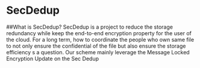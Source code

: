 # SecDedup
##What is SecDedup?
SecDedup is a project to reduce the storage redundancy while keep the end-to-end encryption property for the user of the cloud. For a long term, how to coordinate the people who own same file to not only ensure the confidential of the file but also ensure the storage efficiency s a question. Our scheme mainly leverage the Message Locked Encryption
Update on the Sec Dedup
